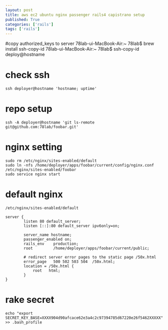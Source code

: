 ```yaml
---
layout: post
title: aws ec2 ubuntu nginx passenger rails4 capistrano setup
published: True
categories: ['rails']
tags: ['rails']
---
```


#copy authorized_keys to server
	78lab-ui-MacBook-Air:~ 78lab$ brew install ssh-copy-id
	78lab-ui-MacBook-Air:~ 78lab$ ssh-copy-id deploy@hostname

# check ssh
	ssh deployer@hostname 'hostname; uptime'

# repo setup

	ssh -A deployer@hostname 'git ls-remote git@github.com:78lab/foobar.git'



# nginx setting

	sudo rm /etc/nginx/sites-enabled/default
	sudo ln -nfs /home/deployer/apps/foobar/current/config/nginx.conf /etc/nginx/sites-enabled/foobar
	sudo service nginx start



# default nginx
	/etc/nginx/sites-enabled/default

	server {
	        listen 80 default_server;
	        listen [::]:80 default_server ipv6only=on;

	        server_name hostname;
	        passenger_enabled on;
	        rails_env    production;
	        root         /home/deployer/apps/foobar/current/public;

	        # redirect server error pages to the static page /50x.html
	        error_page   500 502 503 504  /50x.html;
	        location = /50x.html {
	            root   html;
	        }
	}

# rake secret
	echo "export SECRET_KEY_BASE=XXXX904d90afcace62e3a4c2c97394785d67220e26f5462XXXXX" >> .bash_profile




